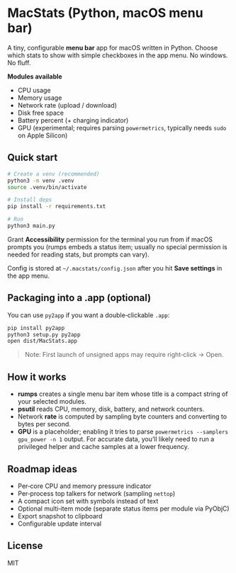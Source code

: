 # MacStats (Python, macOS menu bar)

A tiny, configurable **menu bar** app for macOS written in Python. Choose which stats to show with simple checkboxes in the app menu. No windows. No fluff.

**Modules available**

- CPU usage
- Memory usage
- Network rate (upload / download)
- Disk free space
- Battery percent (+ charging indicator)
- GPU (experimental; requires parsing `powermetrics`, typically needs `sudo` on Apple Silicon)

## Quick start

```bash
# Create a venv (recommended)
python3 -m venv .venv
source .venv/bin/activate

# Install deps
pip install -r requirements.txt

# Run
python3 main.py
```

Grant **Accessibility** permission for the terminal you run from if macOS prompts you (rumps embeds a status item; usually no special permission is needed for reading stats, but prompts can vary).

Config is stored at `~/.macstats/config.json` after you hit **Save settings** in the app menu.

## Packaging into a .app (optional)

You can use `py2app` if you want a double‑clickable `.app`:

```bash
pip install py2app
python3 setup.py py2app
open dist/MacStats.app
```

> Note: First launch of unsigned apps may require right‑click → Open.

## How it works

- **rumps** creates a single menu bar item whose title is a compact string of your selected modules.
- **psutil** reads CPU, memory, disk, battery, and network counters.
- Network **rate** is computed by sampling byte counters and converting to bytes per second.
- **GPU** is a placeholder; enabling it tries to parse `powermetrics --samplers gpu_power -n 1` output. For accurate data, you’ll likely need to run a privileged helper and cache samples at a lower frequency.

## Roadmap ideas

- Per‑core CPU and memory pressure indicator
- Per‑process top talkers for network (sampling `nettop`)
- A compact icon set with symbols instead of text
- Optional multi‑item mode (separate status items per module via PyObjC)
- Export snapshot to clipboard
- Configurable update interval

## License

MIT
